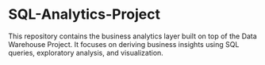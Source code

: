 # SQL-Analytics-Project
This repository contains the business analytics layer built on top of the Data Warehouse Project. It focuses on deriving business insights using SQL queries, exploratory analysis, and visualization.
